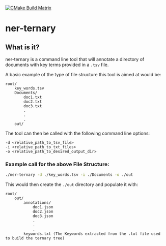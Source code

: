 [![CMake Build Matrix](https://github.com/CosyOranges/ner-ternary/actions/workflows/cicd.yml/badge.svg)](https://github.com/CosyOranges/ner-ternary/actions/workflows/cicd.yml)
# ner-ternary
## What is it?
ner-ternary is a command line tool that will annotate a directory of documents with key terms provided in a `.tsv` file.

A basic example of the type of file structure this tool is aimed at would be:
```
root/
    key_words.tsv
    Documents/
        doc1.txt
        doc2.txt
        doc3.txt
        .
        .
        .
    out/
```

The tool can then be called with the following command line options:
```
-d <relative_path_to_tsv_file>
-i <relative_path_to_txt_files>
-o <relative_path_to_desired_output_dir>
```

### Example call for the above File Structure:
```bash
./ner-ternary -d ./key_words.tsv -i ./Documents -o ./out
```

This would then create the `./out` directory and populate it with:
```
root/
    out/
        annotations/
            doc1.json
            doc2.json
            doc3.json
            .
            .
            .
        keywords.txt (The Keywords extracted from the .txt file used to build the ternary tree)
```
